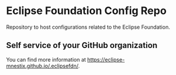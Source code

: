 # Eclipse Foundation Config Repo

Repository to host configurations related to the Eclipse Foundation.

## Self service of your GitHub organization

You can find more information at <https://eclipse-mnestix.github.io/.eclipsefdn/>.
